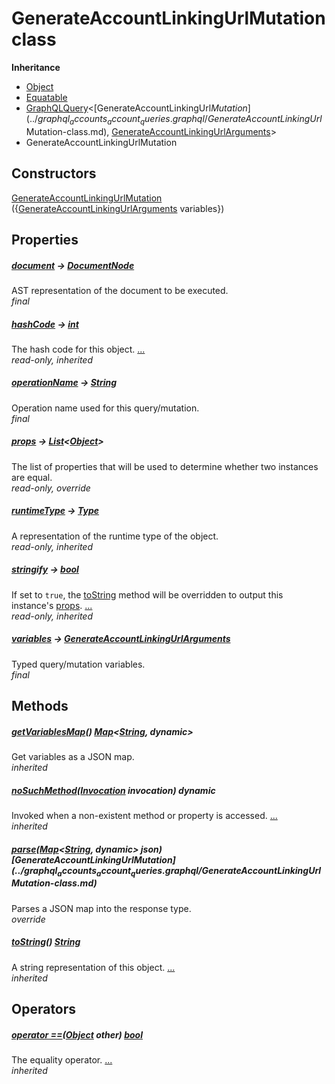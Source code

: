 


# GenerateAccountLinkingUrlMutation class











**Inheritance**

- [Object](https://api.flutter.dev/flutter/dart-core/Object-class.html)
- [Equatable](https://pub.dev/documentation/equatable/1.2.6/equatable/Equatable-class.html)
- [GraphQLQuery](https://pub.dev/documentation/artemis/6.18.4/schema_graphql_query/GraphQLQuery-class.html)&lt;[GenerateAccountLinkingUrl$Mutation](../graphql_accounts_account_queries.graphql/GenerateAccountLinkingUrl$Mutation-class.md), [GenerateAccountLinkingUrlArguments](../graphql_accounts_account_queries.graphql/GenerateAccountLinkingUrlArguments-class.md)>
- GenerateAccountLinkingUrlMutation






## Constructors

[GenerateAccountLinkingUrlMutation](../graphql_accounts_account_queries.graphql/GenerateAccountLinkingUrlMutation/GenerateAccountLinkingUrlMutation.md) ({[GenerateAccountLinkingUrlArguments](../graphql_accounts_account_queries.graphql/GenerateAccountLinkingUrlArguments-class.md) variables})

    


## Properties

##### [document](../graphql_accounts_account_queries.graphql/GenerateAccountLinkingUrlMutation/document.md) &#8594; [DocumentNode](https://pub.dev/documentation/gql/0.12.4/ast/DocumentNode-class.html)



AST representation of the document to be executed.   
_final_



##### [hashCode](https://pub.dev/documentation/equatable/1.2.6/equatable/Equatable/hashCode.html) &#8594; [int](https://api.flutter.dev/flutter/dart-core/int-class.html)



The hash code for this object. [...](https://pub.dev/documentation/equatable/1.2.6/equatable/Equatable/hashCode.html)  
_read-only, inherited_



##### [operationName](../graphql_accounts_account_queries.graphql/GenerateAccountLinkingUrlMutation/operationName.md) &#8594; [String](https://api.flutter.dev/flutter/dart-core/String-class.html)



Operation name used for this query/mutation.   
_final_



##### [props](../graphql_accounts_account_queries.graphql/GenerateAccountLinkingUrlMutation/props.md) &#8594; [List](https://api.flutter.dev/flutter/dart-core/List-class.html)&lt;[Object](https://api.flutter.dev/flutter/dart-core/Object-class.html)>



The list of properties that will be used to determine whether
two instances are equal.   
_read-only, override_



##### [runtimeType](https://api.flutter.dev/flutter/dart-core/Object/runtimeType.html) &#8594; [Type](https://api.flutter.dev/flutter/dart-core/Type-class.html)



A representation of the runtime type of the object.   
_read-only, inherited_



##### [stringify](https://pub.dev/documentation/equatable/1.2.6/equatable/Equatable/stringify.html) &#8594; [bool](https://api.flutter.dev/flutter/dart-core/bool-class.html)



If set to <code>true</code>, the <a href="https://pub.dev/documentation/equatable/1.2.6/equatable/Equatable/toString.html">toString</a> method will be overridden to output
this instance's <a href="../graphql_accounts_account_queries.graphql/GenerateAccountLinkingUrlMutation/props.md">props</a>. [...](https://pub.dev/documentation/equatable/1.2.6/equatable/Equatable/stringify.html)  
_read-only, inherited_



##### [variables](../graphql_accounts_account_queries.graphql/GenerateAccountLinkingUrlMutation/variables.md) &#8594; [GenerateAccountLinkingUrlArguments](../graphql_accounts_account_queries.graphql/GenerateAccountLinkingUrlArguments-class.md)



Typed query/mutation variables.   
_final_




## Methods

##### [getVariablesMap](https://pub.dev/documentation/artemis/6.18.4/schema_graphql_query/GraphQLQuery/getVariablesMap.html)() [Map](https://api.flutter.dev/flutter/dart-core/Map-class.html)&lt;[String](https://api.flutter.dev/flutter/dart-core/String-class.html), dynamic>



Get variables as a JSON map.   
_inherited_



##### [noSuchMethod](https://api.flutter.dev/flutter/dart-core/Object/noSuchMethod.html)([Invocation](https://api.flutter.dev/flutter/dart-core/Invocation-class.html) invocation) dynamic



Invoked when a non-existent method or property is accessed. [...](https://api.flutter.dev/flutter/dart-core/Object/noSuchMethod.html)  
_inherited_



##### [parse](../graphql_accounts_account_queries.graphql/GenerateAccountLinkingUrlMutation/parse.md)([Map](https://api.flutter.dev/flutter/dart-core/Map-class.html)&lt;[String](https://api.flutter.dev/flutter/dart-core/String-class.html), dynamic> json) [GenerateAccountLinkingUrl$Mutation](../graphql_accounts_account_queries.graphql/GenerateAccountLinkingUrl$Mutation-class.md)



Parses a JSON map into the response type.   
_override_



##### [toString](https://pub.dev/documentation/equatable/1.2.6/equatable/Equatable/toString.html)() [String](https://api.flutter.dev/flutter/dart-core/String-class.html)



A string representation of this object. [...](https://pub.dev/documentation/equatable/1.2.6/equatable/Equatable/toString.html)  
_inherited_




## Operators

##### [operator ==](https://pub.dev/documentation/equatable/1.2.6/equatable/Equatable/operator_equals.html)([Object](https://api.flutter.dev/flutter/dart-core/Object-class.html) other) [bool](https://api.flutter.dev/flutter/dart-core/bool-class.html)



The equality operator. [...](https://pub.dev/documentation/equatable/1.2.6/equatable/Equatable/operator_equals.html)  
_inherited_











